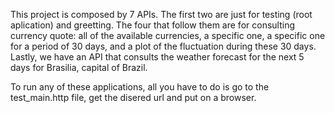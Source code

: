 This project is composed by 7 APIs. The first two are just for testing (root aplication) and greetting. 
The four that follow them are for consulting currency quote: all of the available currencies, a specific one, a specific one for a period of 30 days, 
and a plot of the fluctuation during these 30 days.
Lastly, we have an API that consults the weather forecast for the next 5 days for Brasilia, capital of Brazil.

To run any of these applications, all you have to do is go to the test_main.http file, get the disered url and put on a browser. 
